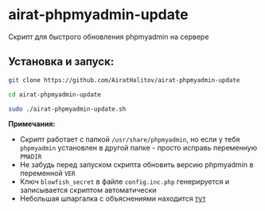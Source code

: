 # airat-phpmyadmin-update
Скрипт для быстрого обновления phpmyadmin на сервере

## Установка и запуск:
```bash
git clone https://github.com/AiratHalitov/airat-phpmyadmin-update

cd airat-phpmyadmin-update

sudo ./airat-phpmyadmin-update.sh
```

**Примечания:** 
- Скрипт работает с папкой `/usr/share/phpmyadmin`, но если у тебя `phpmyadmin` установлен в другой папке - просто исправь переменную `PMADIR`
- Не забудь перед запуском скрипта обновить версию phpmyadmin в переменной `VER`
- Ключ `blowfish_secret` в файле `config.inc.php` генерируется и записывается скриптом автоматически
- Небольшая шпаргалка с объяснениями находится [тут](https://www.dmosk.ru/miniinstruktions.php?mini=phpmyadmin-update)
